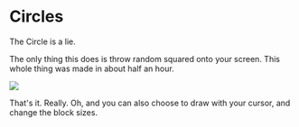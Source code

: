 # Circles
The Circle is a lie.

The only thing this does is throw random squared onto your screen.
This whole thing was made in about half an hour.

<img src="http://orig06.deviantart.net/abd2/f/2015/107/f/6/circles__by_eschnigma-d8q0e7o.png" />

That's it. Really. Oh, and you can also choose to draw with your cursor, and change the block sizes.
